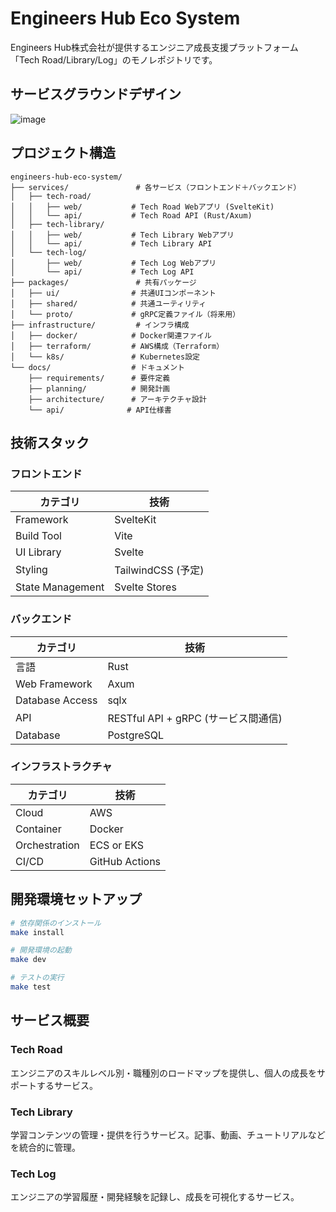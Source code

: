 # Engineers Hub Eco System

Engineers Hub株式会社が提供するエンジニア成長支援プラットフォーム「Tech Road/Library/Log」のモノレポジトリです。

## サービスグラウンドデザイン

![image](https://github.com/user-attachments/assets/838c0c8a-7658-434d-84d6-cd95a7b69270)

## プロジェクト構造

```
engineers-hub-eco-system/
├── services/               # 各サービス（フロントエンド＋バックエンド）
│   ├── tech-road/
│   │   ├── web/           # Tech Road Webアプリ (SvelteKit)
│   │   └── api/           # Tech Road API (Rust/Axum)
│   ├── tech-library/
│   │   ├── web/           # Tech Library Webアプリ
│   │   └── api/           # Tech Library API
│   └── tech-log/
│       ├── web/           # Tech Log Webアプリ
│       └── api/           # Tech Log API
├── packages/               # 共有パッケージ
│   ├── ui/                # 共通UIコンポーネント
│   ├── shared/            # 共通ユーティリティ
│   └── proto/             # gRPC定義ファイル（将来用）
├── infrastructure/         # インフラ構成
│   ├── docker/            # Docker関連ファイル
│   ├── terraform/         # AWS構成（Terraform）
│   └── k8s/               # Kubernetes設定
└── docs/                  # ドキュメント
    ├── requirements/      # 要件定義
    ├── planning/          # 開発計画
    ├── architecture/      # アーキテクチャ設計
    └── api/              # API仕様書
```

## 技術スタック

### フロントエンド
| カテゴリ | 技術 |
|---|---|
| Framework | SvelteKit |
| Build Tool | Vite |
| UI Library | Svelte |
| Styling | TailwindCSS (予定) |
| State Management | Svelte Stores |

### バックエンド
| カテゴリ | 技術 |
|---|---|
| 言語 | Rust |
| Web Framework | Axum |
| Database Access | sqlx |
| API | RESTful API + gRPC (サービス間通信) |
| Database | PostgreSQL |

### インフラストラクチャ
| カテゴリ | 技術 |
|---|---|
| Cloud | AWS |
| Container | Docker |
| Orchestration | ECS or EKS |
| CI/CD | GitHub Actions |

## 開発環境セットアップ

```bash
# 依存関係のインストール
make install

# 開発環境の起動
make dev

# テストの実行
make test
```

## サービス概要

### Tech Road
エンジニアのスキルレベル別・職種別のロードマップを提供し、個人の成長をサポートするサービス。

### Tech Library
学習コンテンツの管理・提供を行うサービス。記事、動画、チュートリアルなどを統合的に管理。

### Tech Log
エンジニアの学習履歴・開発経験を記録し、成長を可視化するサービス。
